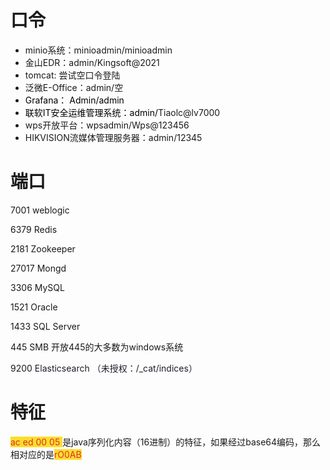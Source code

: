 # 口令
+ minio系统：minioadmin/minioadmin
+ 金山EDR：admin/Kingsoft@2021
+ tomcat:	尝试空口令登陆
+ 泛微E-Office：admin/空
+ <font style="color:black;">Grafana：	Admin/admin</font>
+ <font style="color:black;">联软IT安全运维管理系统：admin/</font>Tiaolc@lv7000
+ wps开放平台：wpsadmin/Wps@123456
+ HIKVISION流媒体管理服务器：admin/12345

# 端口
7001		weblogic

6379		Redis

2181		Zookeeper

27017 	Mongd

3306		MySQL

1521		Oracle

1433		SQL Server

445		SMB 开放445的大多数为windows系统

9200		<font style="color:rgb(30, 29, 42);">Elasticsearch	（未授权：/_cat/indices）</font>

# 特征
<font style="color:#DF2A3F;background-color:#FBDE28;">ac ed 00 05 </font>是java序列化内容（16进制）的特征，如果经过base64编码，那么相对应的是<font style="color:#DF2A3F;background-color:#FBDE28;">rO0AB</font>

